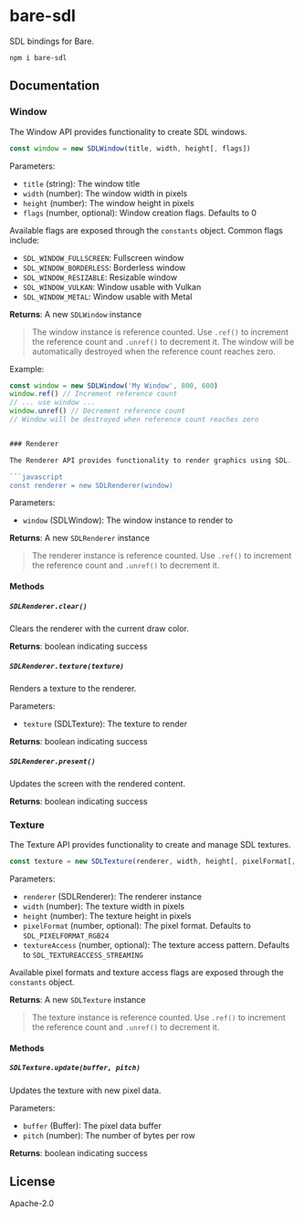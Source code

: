 # bare-sdl

SDL bindings for Bare.

```
npm i bare-sdl
```

## Documentation

### Window

The Window API provides functionality to create SDL windows.

```javascript
const window = new SDLWindow(title, width, height[, flags])
```

Parameters:

- `title` (string): The window title
- `width` (number): The window width in pixels
- `height` (number): The window height in pixels
- `flags` (number, optional): Window creation flags. Defaults to 0

Available flags are exposed through the `constants` object. Common flags include:

- `SDL_WINDOW_FULLSCREEN`: Fullscreen window
- `SDL_WINDOW_BORDERLESS`: Borderless window
- `SDL_WINDOW_RESIZABLE`: Resizable window
- `SDL_WINDOW_VULKAN`: Window usable with Vulkan
- `SDL_WINDOW_METAL`: Window usable with Metal

**Returns**: A new `SDLWindow` instance

> The window instance is reference counted. Use `.ref()` to increment the reference count and `.unref()` to decrement it. The window will be automatically destroyed when the reference count reaches zero.

Example:

````javascript
const window = new SDLWindow('My Window', 800, 600)
window.ref() // Increment reference count
// ... use window ...
window.unref() // Decrement reference count
// Window will be destroyed when reference count reaches zero


### Renderer

The Renderer API provides functionality to render graphics using SDL.

```javascript
const renderer = new SDLRenderer(window)
````

Parameters:

- `window` (SDLWindow): The window instance to render to

**Returns**: A new `SDLRenderer` instance

> The renderer instance is reference counted. Use `.ref()` to increment the reference count and `.unref()` to decrement it.

#### Methods

##### `SDLRenderer.clear()`

Clears the renderer with the current draw color.

**Returns**: boolean indicating success

##### `SDLRenderer.texture(texture)`

Renders a texture to the renderer.

Parameters:

- `texture` (SDLTexture): The texture to render

**Returns**: boolean indicating success

##### `SDLRenderer.present()`

Updates the screen with the rendered content.

**Returns**: boolean indicating success

### Texture

The Texture API provides functionality to create and manage SDL textures.

```javascript
const texture = new SDLTexture(renderer, width, height[, pixelFormat[, textureAccess]])
```

Parameters:

- `renderer` (SDLRenderer): The renderer instance
- `width` (number): The texture width in pixels
- `height` (number): The texture height in pixels
- `pixelFormat` (number, optional): The pixel format. Defaults to `SDL_PIXELFORMAT_RGB24`
- `textureAccess` (number, optional): The texture access pattern. Defaults to `SDL_TEXTUREACCESS_STREAMING`

Available pixel formats and texture access flags are exposed through the `constants` object.

**Returns**: A new `SDLTexture` instance

> The texture instance is reference counted. Use `.ref()` to increment the reference count and `.unref()` to decrement it.

#### Methods

##### `SDLTexture.update(buffer, pitch)`

Updates the texture with new pixel data.

Parameters:

- `buffer` (Buffer): The pixel data buffer
- `pitch` (number): The number of bytes per row

**Returns**: boolean indicating success

## License

Apache-2.0
